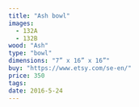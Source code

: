 ```yaml
---
title: "Ash bowl"
images:
  - 132A
  - 132B
wood: "Ash"
type: "bowl"
dimensions: "7” x 16” x 16”"
buy: "https://www.etsy.com/se-en/"
price: 350
tags:
date: 2016-5-24
---
```


